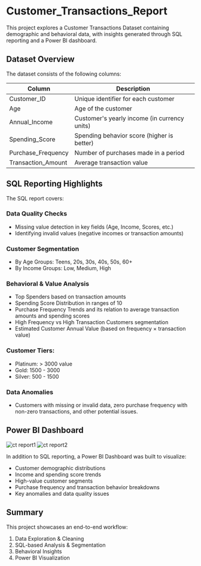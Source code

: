 # Customer_Transactions_Report

This project explores a Customer Transactions Dataset containing demographic and behavioral data, with insights generated through SQL reporting and a Power BI dashboard.

## Dataset Overview

The dataset consists of the following columns:

| Column | Description |
|--------|-------------|
| Customer_ID | Unique identifier for each customer |
| Age | Age of the customer |
| Annual_Income | Customer's yearly income (in currency units) |
| Spending_Score | Spending behavior score (higher is better) |
| Purchase_Frequency | Number of purchases made in a period |
| Transaction_Amount | Average transaction value |

## SQL Reporting Highlights

The SQL report covers:

### Data Quality Checks
- Missing value detection in key fields (Age, Income, Scores, etc.)
- Identifying invalid values (negative incomes or transaction amounts)

### Customer Segmentation
- By Age Groups: Teens, 20s, 30s, 40s, 50s, 60+
- By Income Groups: Low, Medium, High

### Behavioral & Value Analysis
- Top Spenders based on transaction amounts
- Spending Score Distribution in ranges of 10
- Purchase Frequency Trends and its relation to average transaction amounts and spending scores
- High Frequency vs High Transaction Customers segmentation
- Estimated Customer Annual Value (based on frequency × transaction value)

### Customer Tiers:
- Platinum: > 3000 value
- Gold: 1500 - 3000
- Silver: 500 - 1500

### Data Anomalies
- Customers with missing or invalid data, zero purchase frequency with non-zero transactions, and other potential issues.

## Power BI Dashboard

![ct report1](https://github.com/user-attachments/assets/bd28ef43-5ef4-4692-bc95-62830709d853)
![ct report2](https://github.com/user-attachments/assets/5d696e0f-0890-4508-9965-faa2c2571aa4)


In addition to SQL reporting, a Power BI Dashboard was built to visualize:
- Customer demographic distributions
- Income and spending score trends
- High-value customer segments
- Purchase frequency and transaction behavior breakdowns
- Key anomalies and data quality issues

## Summary

This project showcases an end-to-end workflow:
1. Data Exploration & Cleaning
2. SQL-based Analysis & Segmentation
3. Behavioral Insights
4. Power BI Visualization
